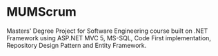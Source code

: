 # MUMScrum
Masters' Degree Project for Software Engineering course built on .NET Framework using ASP.NET MVC 5, 
MS-SQL, Code First implementation, Repository Design Pattern and Entity Framework.

